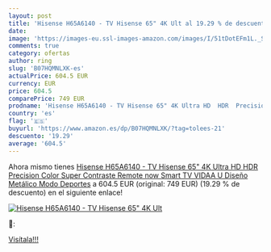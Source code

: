 ```yaml
---
layout: post
title: 'Hisense H65A6140 - TV Hisense 65" 4K Ult al 19.29 % de descuento'
date: 
image: 'https://images-eu.ssl-images-amazon.com/images/I/51tDotEFm1L._SL200_.jpg'
comments: true
category: ofertas
author: ring
slug: 'B07HQMNLXK-es'
actualPrice: 604.5 EUR
currency: EUR
price: 604.5
comparePrice: 749 EUR
prodname: 'Hisense H65A6140 - TV Hisense 65" 4K Ultra HD  HDR  Precision Color  Super Contraste  Remote now  Smart TV VIDAA U  Diseño Metálico  Modo Deportes'
country: 'es'
flag: '🇪🇸'
buyurl: 'https://www.amazon.es/dp/B07HQMNLXK/?tag=tolees-21'
descuento: '19.29'
average: '604.5'
---
```


Ahora mismo tienes [Hisense H65A6140 - TV Hisense 65" 4K Ultra HD  HDR  Precision Color  Super Contraste  Remote now  Smart TV VIDAA U  Diseño Metálico  Modo Deportes](https://www.amazon.es/dp/B07HQMNLXK/?tag=tolees-21) a 604.5 EUR (original: 749 EUR) (19.29 %  de descuento) en el siguiente enlace!

[![Hisense H65A6140 - TV Hisense 65" 4K Ult](https://images-eu.ssl-images-amazon.com/images/I/51tDotEFm1L._SL200_.jpg)](https://www.amazon.es/dp/B07HQMNLXK/?tag=tolees-21)

🔎:


[Visítala!!!](https://www.amazon.es/dp/B07HQMNLXK/?tag=tolees-21)
